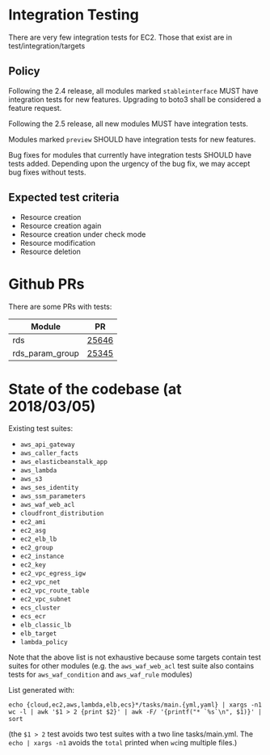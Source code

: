 # Integration Testing

There are very few integration tests for EC2. Those that
exist are in test/integration/targets

## Policy

Following the 2.4 release, all modules marked `stableinterface`
MUST have integration tests for new features. Upgrading to boto3
shall be considered a feature request.

Following the 2.5 release, all new modules MUST have integration
tests.

Modules marked `preview` SHOULD have integration tests for new
features.

Bug fixes for modules that currently have integration tests SHOULD
have tests added. Depending upon the urgency of the bug fix, we may
accept bug fixes without tests.

## Expected test criteria

* Resource creation
* Resource creation again
* Resource creation under check mode
* Resource modification
* Resource deletion

# Github PRs
There are some PRs with tests:

| Module               | PR                                                     |
|----------------------|--------------------------------------------------------|
| rds                  | [25646](https://github.com/ansible/ansible/pull/25646) |
| rds_param_group      | [25345](https://github.com/ansible/ansible/pull/25345) |

# State of the codebase (at 2018/03/05)

Existing test suites:

* `aws_api_gateway`
* `aws_caller_facts`
* `aws_elasticbeanstalk_app`
* `aws_lambda`
* `aws_s3`
* `aws_ses_identity`
* `aws_ssm_parameters`
* `aws_waf_web_acl`
* `cloudfront_distribution`
* `ec2_ami`
* `ec2_asg`
* `ec2_elb_lb`
* `ec2_group`
* `ec2_instance`
* `ec2_key`
* `ec2_vpc_egress_igw`
* `ec2_vpc_net`
* `ec2_vpc_route_table`
* `ec2_vpc_subnet`
* `ecs_cluster`
* `ecs_ecr`
* `elb_classic_lb`
* `elb_target`
* `lambda_policy`

Note that the above list is not exhaustive because some targets contain test suites for
other modules (e.g. the `aws_waf_web_acl` test suite also contains tests for `aws_waf_condition`
 and `aws_waf_rule` modules)

List generated with:

```
echo {cloud,ec2,aws,lambda,elb,ecs}*/tasks/main.{yml,yaml} | xargs -n1 wc -l | awk '$1 > 2 {print $2}' | awk -F/ '{printf("* `%s`\n", $1)}' | sort
```

(the `$1 > 2` test avoids two test suites with a two line tasks/main.yml. The `echo | xargs -n1` avoids the `total` printed when `wc`ing multiple files.)
